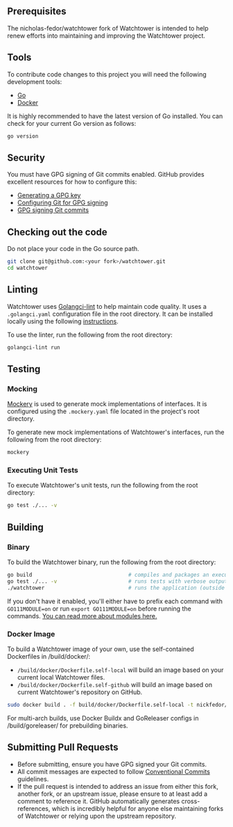 ## Prerequisites

The nicholas-fedor/watchtower fork of Watchtower is intended to help renew efforts into maintaining and improving the Watchtower project.

## Tools

To contribute code changes to this project you will need the following development tools:

* [Go](https://go.dev/doc/install)
* [Docker](https://docs.docker.com/engine/installation/)

It is highly recommended to have the latest version of Go installed.
You can check for your current Go version as follows:

```bash
go version
```

## Security

You must have GPG signing of Git commits enabled.
GitHub provides excellent resources for how to configure this:

* [Generating a GPG key](https://docs.github.com/en/authentication/managing-commit-signature-verification/generating-a-new-gpg-key#generating-a-gpg-key)
* [Configuring Git for GPG signing](https://docs.github.com/en/authentication/managing-commit-signature-verification/telling-git-about-your-signing-key#telling-git-about-your-gpg-key)
* [GPG signing Git commits](https://docs.github.com/en/authentication/managing-commit-signature-verification/signing-commits)

## Checking out the code

Do not place your code in the Go source path.

```bash
git clone git@github.com:<your fork>/watchtower.git
cd watchtower
```

## Linting

Watchtower uses [Golangci-lint](https://golangci-lint.run/) to help maintain code quality.
It uses a `.golangci.yaml` configuration file in the root directory.
It can be installed locally using the following [instructions](https://golangci-lint.run/welcome/install/#local-installation).

To use the linter, run the following from the root directory:

```bash
golangci-lint run
```

## Testing

### Mocking

[Mockery](https://vektra.github.io/mockery/latest/) is used to generate mock implementations of interfaces.
It is configured using the `.mockery.yaml` file located in the project's root directory.

To generate new mock implementations of Watchtower's interfaces, run the following from the root directory:

```bash
mockery
```

### Executing Unit Tests

To execute Watchtower's unit tests, run the following from the root directory:

```bash
go test ./... -v
```

## Building

### Binary

To build the Watchtower binary, run the following from the root directory:

```bash
go build                               # compiles and packages an executable binary, watchtower
go test ./... -v                       # runs tests with verbose output
./watchtower                           # runs the application (outside of a container)
```

If you don't have it enabled, you'll either have to prefix each command with `GO111MODULE=on` or run `export GO111MODULE=on` before running the commands. [You can read more about modules here.](https://github.com/golang/go/wiki/Modules)

### Docker Image

To build a Watchtower image of your own, use the self-contained Dockerfiles in /build/docker/:

* `/build/docker/Dockerfile.self-local` will build an image based on your current local Watchtower files.
* `/build/docker/Dockerfile.self-github` will build an image based on current Watchtower's repository on GitHub.

```bash
sudo docker build . -f build/docker/Dockerfile.self-local -t nickfedor/watchtower # to build an image from local files
```

For multi-arch builds, use Docker Buildx and GoReleaser configs in /build/goreleaser/ for prebuilding binaries.

## Submitting Pull Requests

* Before submitting, ensure you have GPG signed your Git commits.
* All commit messages are expected to follow [Conventional Commits](https://www.conventionalcommits.org/en/v1.0.0/) guidelines.
* If the pull request is intended to address an issue from either this fork, another fork, or an upstream issue, please ensure to at least add a comment to reference it.
  GitHub automatically generates cross-references, which is incredibly helpful for anyone else maintaining forks of Watchtower or relying upon the upstream repository.

